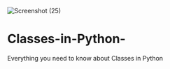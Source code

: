 ![Screenshot (25)](https://user-images.githubusercontent.com/42388234/150661251-7f1d326a-efe5-4381-9abb-6f406ae0e063.png)
# Classes-in-Python-
Everything you need to know about Classes in Python 
